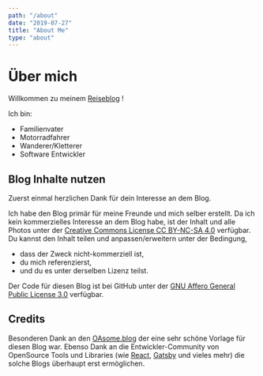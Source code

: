 ```yaml
---
path: "/about"
date: "2019-07-27"
title: "About Me"
type: "about"
---
```



# Über mich

Willkommen zu meinem [Reiseblog](https://jochenontour.blog) !

Ich bin:

* Familienvater
* Motorradfahrer
* Wanderer/Kletterer
* Software Entwickler

<rehype-image src="me.jpg" height="100px"></rehype-image>


## Blog Inhalte nutzen

Zuerst einmal herzlichen Dank für dein Interesse an dem Blog.

Ich habe den Blog primär für meine Freunde und mich selber erstellt. Da ich kein kommerzielles Interesse an dem Blog habe, ist der Inhalt und alle Photos unter der [Creative Commons License CC BY-NC-SA 4.0](https://creativecommons.org/licenses/by-nc-sa/4.0/deed.de) verfügbar. Du kannst den Inhalt teilen und anpassen/erweitern unter der Bedingung,

* dass der Zweck nicht-kommerziell ist,
* du mich referenzierst,
* und du es unter derselben Lizenz teilst.

Der Code für diesen Blog ist bei GitHub unter der [GNU Affero General Public License 3.0](https://opensource.org/licenses/AGPL-3.0) verfügbar.

## Credits

Besonderen Dank an den [OAsome.blog](https://oasome.blog) der eine sehr schöne Vorlage für diesen Blog war. Ebenso Dank an die Entwickler-Community von OpenSource Tools und Libraries (wie [React](https://reactjs.org/), [Gatsby](https://www.gatsbyjs.org/) und vieles mehr) die solche Blogs überhaupt erst ermöglichen.
